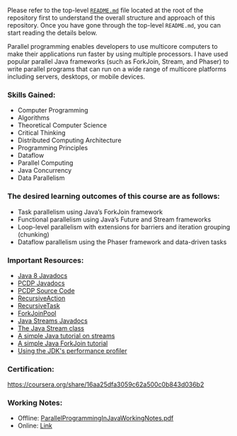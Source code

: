 Please refer to the top-level [`README.md`](../README.md) file located at the root of the repository first to understand
the overall structure and approach of this repository. Once you have gone through the top-level `README.md`, 
you can start reading the details below.

Parallel programming enables developers to use multicore computers to make their applications run faster by using 
multiple processors. I have used popular parallel Java frameworks (such as ForkJoin, Stream, and Phaser) to 
write parallel programs that can run on a wide range of multicore platforms including servers, desktops, or mobile 
devices.

### Skills Gained:
- Computer Programming
- Algorithms
- Theoretical Computer Science
- Critical Thinking
- Distributed Computing Architecture
- Programming Principles
- Dataflow
- Parallel Computing
- Java Concurrency
- Data Parallelism

### The desired learning outcomes of this course are as follows:

- Task parallelism using Java’s ForkJoin framework
- Functional parallelism using Java’s Future and Stream frameworks
- Loop-level parallelism with extensions for barriers and iteration grouping (chunking)
- Dataflow parallelism using the Phaser framework and data-driven tasks

### Important Resources:

- [Java 8 Javadocs](https://docs.oracle.com/javase/8/docs/api/)
- [PCDP Javadocs](https://habanero-rice.github.io/PCDP/)
- [PCDP Source Code](https://github.com/habanero-rice/PCDP)
- [RecursiveAction](https://docs.oracle.com/javase/8/docs/api/java/util/concurrent/RecursiveAction.html)
- [RecursiveTask](http://docs.oracle.com/javase/8/docs/api/?java/util/concurrent/RecursiveTask.html)
- [ForkJoinPool](https://docs.oracle.com/javase/8/docs/api/java/util/concurrent/ForkJoinPool.html)
- [Java Streams Javadocs](https://docs.oracle.com/javase/8/docs/api/java/util/stream/package-summary.html)
- [The Java Stream class](https://docs.oracle.com/javase/8/docs/api/java/util/stream/Stream.html)
- [A simple Java tutorial on streams](http://winterbe.com/posts/2014/07/31/java8-stream-tutorial-examples/)
- [A simple Java ForkJoin tutorial](https://docs.oracle.com/javase/tutorial/essential/concurrency/forkjoin.html)
- [Using the JDK's performance profiler](http://docs.oracle.com/javase/7/docs/technotes/guides/visualvm/)

### Certification: 

https://coursera.org/share/16aa25dfa3059c62a500c0b843d036b2

### Working Notes:

- Offline: [ParallelProgrammingInJavaWorkingNotes.pdf](../ParallelProgrammingInJava/ParallelProgrammingInJavaWorkingNotes.pdf)
- Online: [Link](https://acrobat.adobe.com/id/urn:aaid:sc:AP:4c47d332-124e-4f0f-9038-7ce0371b9095)
